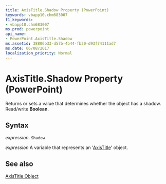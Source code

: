 ```yaml
---
title: AxisTitle.Shadow Property (PowerPoint)
keywords: vbapp10.chm683007
f1_keywords:
- vbapp10.chm683007
ms.prod: powerpoint
api_name:
- PowerPoint.AxisTitle.Shadow
ms.assetid: 38806b33-d57b-4b44-fb30-d93f74111ad7
ms.date: 06/08/2017
localization_priority: Normal
---
```



# AxisTitle.Shadow Property (PowerPoint)

Returns or sets a value that determines whether the object has a shadow. Read/write  **Boolean**.


## Syntax

 _expression_. `Shadow`

_expression_ A variable that represents an '[AxisTitle](PowerPoint.AxisTitle.md)' object.


## See also


[AxisTitle Object](PowerPoint.AxisTitle.md)

